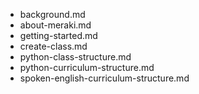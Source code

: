 - background.md
- about-meraki.md
- getting-started.md
- create-class.md
- python-class-structure.md
- python-curriculum-structure.md
- spoken-english-curriculum-structure.md
